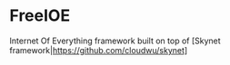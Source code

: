 # FreeIOE
Internet Of Everything framework built on top of [Skynet framework|https://github.com/cloudwu/skynet]
